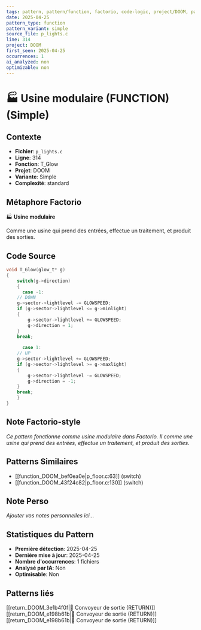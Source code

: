 ```yaml
---
tags: pattern, pattern/function, factorio, code-logic, project/DOOM, pattern/variant/simple
date: 2025-04-25
pattern_type: function
pattern_variant: simple
source_file: p_lights.c
line: 314
project: DOOM
first_seen: 2025-04-25
occurrences: 1
ai_analyzed: non
optimizable: non
---
```


# 🏭 Usine modulaire (FUNCTION) (Simple)

## Contexte
- **Fichier**: `p_lights.c`
- **Ligne**: 314
- **Fonction**: T_Glow
- **Projet**: DOOM
- **Variante**: Simple
- **Complexité**: standard

## Métaphore Factorio
🏭 **Usine modulaire**

Comme une usine qui prend des entrées, effectue un traitement, et produit des sorties.

## Code Source
```c
void T_Glow(glow_t*	g)
{
    switch(g->direction)
    {
      case -1:
	// DOWN
	g->sector->lightlevel -= GLOWSPEED;
	if (g->sector->lightlevel <= g->minlight)
	{
	    g->sector->lightlevel += GLOWSPEED;
	    g->direction = 1;
	}
	break;
	
      case 1:
	// UP
	g->sector->lightlevel += GLOWSPEED;
	if (g->sector->lightlevel >= g->maxlight)
	{
	    g->sector->lightlevel -= GLOWSPEED;
	    g->direction = -1;
	}
	break;
    }
}
```

## Note Factorio-style
*Ce pattern fonctionne comme usine modulaire dans Factorio. Il comme une usine qui prend des entrées, effectue un traitement, et produit des sorties.*

## Patterns Similaires
- [[function_DOOM_bef0ea0e|p_floor.c:63]] (switch)
- [[function_DOOM_43f24c82|p_floor.c:130]] (switch)

## Note Perso
*Ajouter vos notes personnelles ici...*

## Statistiques du Pattern
- **Première détection**: 2025-04-25
- **Dernière mise à jour**: 2025-04-25
- **Nombre d'occurrences**: 1 fichiers
- **Analysé par IA**: Non
- **Optimisable**: Non

## Patterns liés
[[return_DOOM_3e1b4f0f|🚚 Convoyeur de sortie (RETURN)]]
[[return_DOOM_e198b61b|🚚 Convoyeur de sortie (RETURN)]]
[[return_DOOM_e198b61b|🚚 Convoyeur de sortie (RETURN)]]

